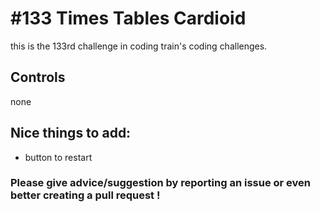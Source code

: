 # #133 Times Tables Cardioid

this is the 133rd challenge in coding train's coding challenges.

## Controls

none

## Nice things to add: 

- button to restart
 

### Please give advice/suggestion by reporting an issue or even better creating a pull request !
